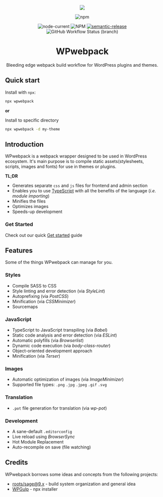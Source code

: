 <div align="center">

  <img src="https://repo.oblak.studio/wpwebpack.png">

  ![npm](https://img.shields.io/npm/v/wpwebpack)

  ![node-current](https://img.shields.io/node/v/wpwebpack)
  ![NPM](https://img.shields.io/npm/l/wpwp)
  [![semantic-release](https://img.shields.io/badge/%20%20%F0%9F%93%A6%F0%9F%9A%80-semantic--release-e10079.svg)](https://github.com/semantic-release/semantic-release)
  ![GitHub Workflow Status (branch)](https://img.shields.io/github/workflow/status/oblakstudio/wpwebpack/Release/master)

  # WPwebpack

  Bleeding edge webpack build workflow for WordPress plugins and themes.

</div>

## Quick start

Install with `npx`:

```bash
npx wpwebpack
```

**or**

Install to specific directory

```bash
npx wpwebpack -d my-theme
```

## Introduction

WPwebpack is a webpack wrapper designed to be used in WordPress ecosystem. It's main purpose is to compile static assets(stylesheets, scripts, images and fonts) for use in themes or plugins.

**TL;DR**

* Generates separate `css` and `js` files for frontend and admin section
* Enables you to use [TypeScript](https://www.typescriptlang.org/) with all the benefits of the language (*i.e. module importing*)
* Minifies the files
* Optimizes images
* Speeds-up development

### Get Started

Check out our quick [Get started](https://rtfm.oblak.studio/wpwebpack/#/getstarted) guide

## Features

Some of the things WPwebpack can manage for you.

### Styles

* Compile SASS to CSS
* Style linting and error detection (via *StyleLint*)
* Autoprefixing (via *PostCSS*)
* Minification (via *CSSMinimizer*)
* Sourcemaps

### JavaScript

* TypeScript to JavaScript transpiling (via *Babel*)
* Static code analysis and error detection (via *ESLint*)
* Automatic polyfills (via *Browserlist*)
* Dynamic code execution (via *body-class-router*)
* Object-oriented development approach
* Minification (via *Terser*)

### Images

* Automatic optimization of images (via *ImageMinimizer*)
* Supported file types: `.png` `.jpg` `.jpeg` `.gif` `.svg`

### Translation

* `.pot` file generation for translation (via *wp-pot*)

### Development

* A sane-default `.editorconfig`
* Live reload using *BrowserSync*
* Hot Module Replacement
* Auto-recompile on save (file watching)

## Credits

WPwebpack borrows some ideas and concepts from the following projects:

* [roots/sage@9.x](https://github.com/roots/sage/tree/9.x) - build system organization and general idea
* [WPGulp](https://github.com/ahmadawais/WPGulp) - npx installer
